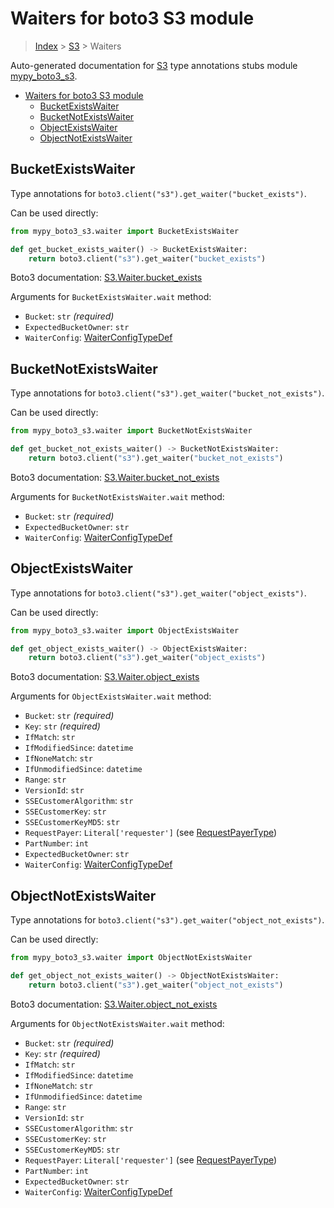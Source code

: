 # Waiters for boto3 S3 module

> [Index](..) > [S3](.) > Waiters

Auto-generated documentation for
[S3](https://boto3.amazonaws.com/v1/documentation/api/latest/reference/services/s3.html#S3)
type annotations stubs module
[mypy_boto3_s3](https://pypi.org/project/mypy-boto3-s3/).

- [Waiters for boto3 S3 module](#waiters-for-boto3-s3-module)
  - [BucketExistsWaiter](#bucketexistswaiter)
  - [BucketNotExistsWaiter](#bucketnotexistswaiter)
  - [ObjectExistsWaiter](#objectexistswaiter)
  - [ObjectNotExistsWaiter](#objectnotexistswaiter)

## BucketExistsWaiter

Type annotations for `boto3.client("s3").get_waiter("bucket_exists")`.

Can be used directly:

```python
from mypy_boto3_s3.waiter import BucketExistsWaiter

def get_bucket_exists_waiter() -> BucketExistsWaiter:
    return boto3.client("s3").get_waiter("bucket_exists")
```

Boto3 documentation:
[S3.Waiter.bucket_exists](https://boto3.amazonaws.com/v1/documentation/api/latest/reference/services/s3.html#S3.Waiter.bucket_exists)

Arguments for `BucketExistsWaiter.wait` method:

- `Bucket`: `str` *(required)*
- `ExpectedBucketOwner`: `str`
- `WaiterConfig`: [WaiterConfigTypeDef](./type_defs.md#waiterconfigtypedef)

## BucketNotExistsWaiter

Type annotations for `boto3.client("s3").get_waiter("bucket_not_exists")`.

Can be used directly:

```python
from mypy_boto3_s3.waiter import BucketNotExistsWaiter

def get_bucket_not_exists_waiter() -> BucketNotExistsWaiter:
    return boto3.client("s3").get_waiter("bucket_not_exists")
```

Boto3 documentation:
[S3.Waiter.bucket_not_exists](https://boto3.amazonaws.com/v1/documentation/api/latest/reference/services/s3.html#S3.Waiter.bucket_not_exists)

Arguments for `BucketNotExistsWaiter.wait` method:

- `Bucket`: `str` *(required)*
- `ExpectedBucketOwner`: `str`
- `WaiterConfig`: [WaiterConfigTypeDef](./type_defs.md#waiterconfigtypedef)

## ObjectExistsWaiter

Type annotations for `boto3.client("s3").get_waiter("object_exists")`.

Can be used directly:

```python
from mypy_boto3_s3.waiter import ObjectExistsWaiter

def get_object_exists_waiter() -> ObjectExistsWaiter:
    return boto3.client("s3").get_waiter("object_exists")
```

Boto3 documentation:
[S3.Waiter.object_exists](https://boto3.amazonaws.com/v1/documentation/api/latest/reference/services/s3.html#S3.Waiter.object_exists)

Arguments for `ObjectExistsWaiter.wait` method:

- `Bucket`: `str` *(required)*
- `Key`: `str` *(required)*
- `IfMatch`: `str`
- `IfModifiedSince`: `datetime`
- `IfNoneMatch`: `str`
- `IfUnmodifiedSince`: `datetime`
- `Range`: `str`
- `VersionId`: `str`
- `SSECustomerAlgorithm`: `str`
- `SSECustomerKey`: `str`
- `SSECustomerKeyMD5`: `str`
- `RequestPayer`: `Literal['requester']` (see
  [RequestPayerType](./literals.md#requestpayertype))
- `PartNumber`: `int`
- `ExpectedBucketOwner`: `str`
- `WaiterConfig`: [WaiterConfigTypeDef](./type_defs.md#waiterconfigtypedef)

## ObjectNotExistsWaiter

Type annotations for `boto3.client("s3").get_waiter("object_not_exists")`.

Can be used directly:

```python
from mypy_boto3_s3.waiter import ObjectNotExistsWaiter

def get_object_not_exists_waiter() -> ObjectNotExistsWaiter:
    return boto3.client("s3").get_waiter("object_not_exists")
```

Boto3 documentation:
[S3.Waiter.object_not_exists](https://boto3.amazonaws.com/v1/documentation/api/latest/reference/services/s3.html#S3.Waiter.object_not_exists)

Arguments for `ObjectNotExistsWaiter.wait` method:

- `Bucket`: `str` *(required)*
- `Key`: `str` *(required)*
- `IfMatch`: `str`
- `IfModifiedSince`: `datetime`
- `IfNoneMatch`: `str`
- `IfUnmodifiedSince`: `datetime`
- `Range`: `str`
- `VersionId`: `str`
- `SSECustomerAlgorithm`: `str`
- `SSECustomerKey`: `str`
- `SSECustomerKeyMD5`: `str`
- `RequestPayer`: `Literal['requester']` (see
  [RequestPayerType](./literals.md#requestpayertype))
- `PartNumber`: `int`
- `ExpectedBucketOwner`: `str`
- `WaiterConfig`: [WaiterConfigTypeDef](./type_defs.md#waiterconfigtypedef)
